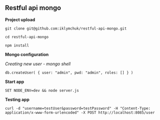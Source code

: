 ## Restful api mongo

**Project upload**

``
git clone git@github.com:iklymchuk/restful-api-mongo.git
``

``
cd restful-api-mongo
``

``
npm install
``

**Mongo configuration**

*Creating new user - mongo shell*

``
db.createUser(
   {
     user: "admin",
     pwd: "admin",
     roles: []
   }
)
``

**Start app**

``
SET NODE_ENV=dev && node server.js
``

**Testing app**

``
curl -d "username=testUser&password=testPassword" -H "Content-Type: application/x-www-form-urlencoded" -X POST http://localhost:8085/user
``
